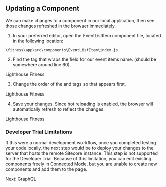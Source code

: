 ## Updating a Component

We can make changes to a component in our local application, then see those changes refreshed in the browser immediately.

1. In your preferred editor, open the EventListItem component file, located in the following location:

```
\fitness\app\src\components\EventListItem\index.js
```

2. Find the <NavLink> tag that wraps the <Text> field for our event items name. (should be somewhere around line 60).

Lighthouse Fitness

3. Change the order of the <NavLink> and <DateField> tags so that <DateField> appears first.

Lighthouse Fitness

4. Save your changes. Since hot reloading is enabled, the browser will automatically refresh to reflect the changes.

Lighthouse Fitness

### Developer Trial Limitations

If this were a normal development workflow, once you completed testing your code locally, the next step would be to deploy your changes to the server that hosts the remote Sitecore instance. This step is not supported for the Developer Trial. Because of this limitation, you can edit existing components freely in Connected Mode, but you are unable to create new components and add them to the page.

Next: GraphQL
